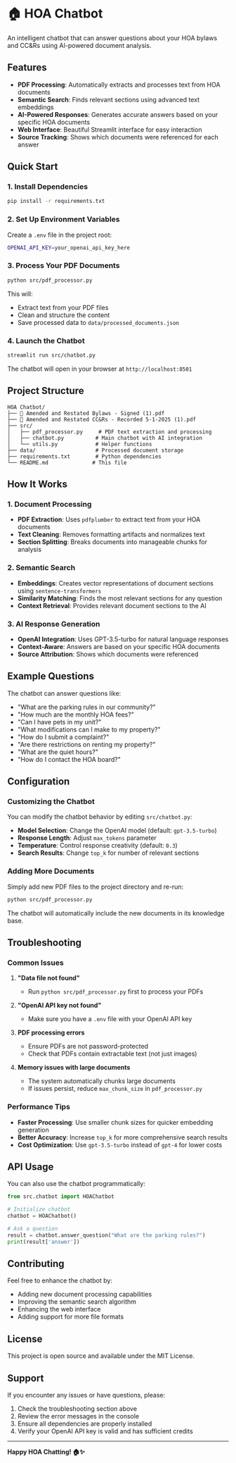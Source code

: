 # 🏠 HOA Chatbot

An intelligent chatbot that can answer questions about your HOA bylaws and CC&Rs using AI-powered document analysis.

## Features

- **PDF Processing**: Automatically extracts and processes text from HOA documents
- **Semantic Search**: Finds relevant sections using advanced text embeddings
- **AI-Powered Responses**: Generates accurate answers based on your specific HOA documents
- **Web Interface**: Beautiful Streamlit interface for easy interaction
- **Source Tracking**: Shows which documents were referenced for each answer

## Quick Start

### 1. Install Dependencies

```bash
pip install -r requirements.txt
```

### 2. Set Up Environment Variables

Create a `.env` file in the project root:

```bash
OPENAI_API_KEY=your_openai_api_key_here
```

### 3. Process Your PDF Documents

```bash
python src/pdf_processor.py
```

This will:
- Extract text from your PDF files
- Clean and structure the content
- Save processed data to `data/processed_documents.json`

### 4. Launch the Chatbot

```bash
streamlit run src/chatbot.py
```

The chatbot will open in your browser at `http://localhost:8501`

## Project Structure

```
HOA Chatbot/
├── 📄 Amended and Restated Bylaws - Signed (1).pdf
├── 📄 Amended and Restated CC&Rs - Recorded 5-1-2025 (1).pdf
├── src/
│   ├── pdf_processor.py     # PDF text extraction and processing
│   ├── chatbot.py          # Main chatbot with AI integration
│   └── utils.py            # Helper functions
├── data/                   # Processed document storage
├── requirements.txt        # Python dependencies
└── README.md              # This file
```

## How It Works

### 1. Document Processing
- **PDF Extraction**: Uses `pdfplumber` to extract text from your HOA documents
- **Text Cleaning**: Removes formatting artifacts and normalizes text
- **Section Splitting**: Breaks documents into manageable chunks for analysis

### 2. Semantic Search
- **Embeddings**: Creates vector representations of document sections using `sentence-transformers`
- **Similarity Matching**: Finds the most relevant sections for any question
- **Context Retrieval**: Provides relevant document sections to the AI

### 3. AI Response Generation
- **OpenAI Integration**: Uses GPT-3.5-turbo for natural language responses
- **Context-Aware**: Answers are based on your specific HOA documents
- **Source Attribution**: Shows which documents were referenced

## Example Questions

The chatbot can answer questions like:

- "What are the parking rules in our community?"
- "How much are the monthly HOA fees?"
- "Can I have pets in my unit?"
- "What modifications can I make to my property?"
- "How do I submit a complaint?"
- "Are there restrictions on renting my property?"
- "What are the quiet hours?"
- "How do I contact the HOA board?"

## Configuration

### Customizing the Chatbot

You can modify the chatbot behavior by editing `src/chatbot.py`:

- **Model Selection**: Change the OpenAI model (default: `gpt-3.5-turbo`)
- **Response Length**: Adjust `max_tokens` parameter
- **Temperature**: Control response creativity (default: `0.3`)
- **Search Results**: Change `top_k` for number of relevant sections

### Adding More Documents

Simply add new PDF files to the project directory and re-run:

```bash
python src/pdf_processor.py
```

The chatbot will automatically include the new documents in its knowledge base.

## Troubleshooting

### Common Issues

1. **"Data file not found"**
   - Run `python src/pdf_processor.py` first to process your PDFs

2. **"OpenAI API key not found"**
   - Make sure you have a `.env` file with your OpenAI API key

3. **PDF processing errors**
   - Ensure PDFs are not password-protected
   - Check that PDFs contain extractable text (not just images)

4. **Memory issues with large documents**
   - The system automatically chunks large documents
   - If issues persist, reduce `max_chunk_size` in `pdf_processor.py`

### Performance Tips

- **Faster Processing**: Use smaller chunk sizes for quicker embedding generation
- **Better Accuracy**: Increase `top_k` for more comprehensive search results
- **Cost Optimization**: Use `gpt-3.5-turbo` instead of `gpt-4` for lower costs

## API Usage

You can also use the chatbot programmatically:

```python
from src.chatbot import HOAChatbot

# Initialize chatbot
chatbot = HOAChatbot()

# Ask a question
result = chatbot.answer_question("What are the parking rules?")
print(result['answer'])
```

## Contributing

Feel free to enhance the chatbot by:

- Adding new document processing capabilities
- Improving the semantic search algorithm
- Enhancing the web interface
- Adding support for more file formats

## License

This project is open source and available under the MIT License.

## Support

If you encounter any issues or have questions, please:

1. Check the troubleshooting section above
2. Review the error messages in the console
3. Ensure all dependencies are properly installed
4. Verify your OpenAI API key is valid and has sufficient credits

---

**Happy HOA Chatting! 🏠✨** 